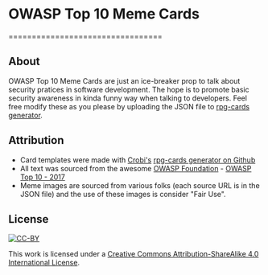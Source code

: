 # OWASP Top 10 Meme Cards
=================================

## About
OWASP Top 10 Meme Cards are just an ice-breaker prop to talk about security pratices in software development.
The hope is to promote basic security awareness in kinda funny way when talking to developers.
Feel free modify these as you please by uploading the JSON file to [rpg-cards generator](https://github.com/crobi/rpg-cards).

## Attribution
- Card templates were made with [Crobi's](https://github.com/crobi) [rpg-cards generator on Github](https://github.com/crobi/rpg-cards)
- All text was sourced from the awesome [OWASP Foundation](https://www.owasp.org/index.php/About_The_Open_Web_Application_Security_Project) - [OWASP Top 10 - 2017](https://www.owasp.org/images/7/72/OWASP_Top_10-2017_%28en%29.pdf.pdf)
- Meme images are sourced from various folks (each source URL is in the JSON file) and the use of these images is consider "Fair Use". 

## License

[![CC-BY](https://i.creativecommons.org/l/by-sa/4.0/88x31.png)](http://creativecommons.org/licenses/by-sa/4.0/)

This work is licensed under a [Creative Commons Attribution-ShareAlike 4.0 International License](https://creativecommons.org/licenses/by-sa/4.0/).
